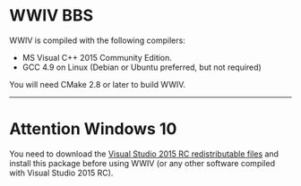 WWIV BBS
=========

WWIV is compiled with the following compilers:
  
- MS Visual C++ 2015 Community Edition.
- GCC 4.9 on Linux (Debian or Ubuntu preferred, but not required)

You will need CMake 2.8 or later to build WWIV.

***

Attention Windows 10
====================

You need to download the [Visual Studio 2015 RC redistributable files](https://www.microsoft.com/en-us/download/details.aspx?id=46881) and install this package before using WWIV (or any other software
compiled with Visual Studio 2015 RC).
